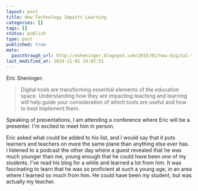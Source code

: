 ```yaml
---
layout: post
title: How Technology Impacts Learning
categories: []
tags: []
status: publish
type: post
published: true
meta:
  passthrough_url: http://esheninger.blogspot.com/2015/01/how-digital-tools-improve-teaching-and.html
last_modified_at: 2024-11-01 19:03:51
---
```


Eric Sheninger:


>Digital tools are transforming essential elements of the education space. Understanding how they are impacting teaching and learning will help guide your consideration of which tools are useful and how to best implement them.



Speaking of presentations, I am attending a conference where Eric will be a presenter. I'm excited to meet him in person.


Eric asked what could be added to his list, and I would say that it puts learners and teachers on more the same plane than anything else ever has. I listened to a podcast the other day where a guest revealed that he was much younger than me, young enough that he could have been one of my students. I've read his blog for a while and learned a lot from him. It was fascinating to learn that he was so proficient at such a young age, in an area where I learned so much from him. He could have been my student, but was actually my teacher.
